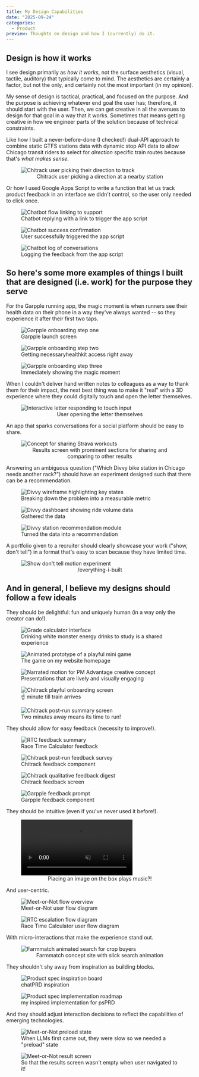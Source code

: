 ```yaml
---
title: My Design Capabilities
date: "2025-09-24"
categories:
  - Product
preview: Thoughts on design and how I (currently) do it.
---
```


## Design is how it works

I see design primarily as _how it works_, not the surface aesthetics (visual, tactile, auditory) that typically come to mind. The aesthetics are certainly a factor, but not the only, and certainly not the most important (in my opinion).

My sense of design is tactical, practical, and focused on the purpose. And the purpose is achieving whatever end goal the user has; therefore, it should start with the user. Then, we can get creative in all the avenues to design for that goal in a way that it works. Sometimes that means getting creative in how we engineer parts of the solution because of technical constraints.

Like how I built a never-before-done (I checked!) dual-API approach to combine static GTFS stations data with dynamic stop API data to allow Chicago transit riders to select for _direction_ specific train routes because that's _what makes sense_.

<figure>
  <img
    src="/writes/design-capabilities/chitrack-direction.png"
    alt="Chitrack user picking their direction to track"
    data-media-size="lg"
  />
  <figcaption style="text-align:center;">Chitrack user picking a direction at a nearby station</figcaption>
</figure>

Or how I used Google Apps Script to write a function that let us track product feedback in an interface we didn't control, so the user only needed to click once.

<div class="media-row">
  <figure>
    <img src="/writes/design-capabilities/ec-chatbot-link.png" alt="Chatbot flow linking to support" data-media-size="md" />
    <figcaption>Chatbot replying with a link to trigger the app script</figcaption>
  </figure>
  <figure>
    <img src="/writes/design-capabilities/ec-chatbot-success.png" alt="Chatbot success confirmation" data-media-size="md" />
    <figcaption>User successfully triggered the app script</figcaption>
  </figure>
  <figure>
    <img src="/writes/design-capabilities/ec-chatbot-log.png" alt="Chatbot log of conversations" data-media-size="md" />
    <figcaption>Logging the feedback from the app script</figcaption>
  </figure>
</div>

## So here's some more examples of things I built that are designed (i.e. work) for the purpose they serve

For the Garpple running app, the magic moment is when runners see their health data on their phone in a way they've always wanted -- so they experience it after their first two taps.

<div class="media-row">
  <figure>
    <img src="/writes/design-capabilities/garpple-onboarding-1.PNG" alt="Garpple onboarding step one" data-media-size="sm" />
    <figcaption>Garpple launch screen</figcaption>
  </figure>
  <figure>
    <img src="/writes/design-capabilities/garpple-onboarding-2.PNG" alt="Garpple onboarding step two" data-media-size="sm" />
    <figcaption>Getting necessaryhealthkit access right away </figcaption>
  </figure>
  <figure>
    <img src="/writes/design-capabilities/garpple-onboarding-3.PNG" alt="Garpple onboarding step three" data-media-size="sm" />
    <figcaption>Immediately showing the magic moment</figcaption>
  </figure>
</div>

When I couldn't deliver hand written notes to colleagues as a way to thank them for their impact, the next best thing was to make it "real" with a 3D experience where they could digitally touch and open the letter themselves.

<figure>
  <img src="/writes/design-capabilities/interactive-letter-touch.gif" alt="Interactive letter responding to touch input" data-media-size="lg" />
  <figcaption style="text-align:center;">User opening the letter themselves</figcaption>
</figure>

An app that sparks conversations for a social platform should be easy to share.

<figure>
  <img src="/writes/design-capabilities/strava-share.png" alt="Concept for sharing Strava workouts" data-media-size="lg" />
  <figcaption style="text-align:center;">Results screen with prominent sections for sharing and comparing to other results</figcaption>
</figure>

Answering an ambiguous question ("Which Divvy bike station in Chicago needs another rack?") should have an experiment designed such that there can be a recommendation.

<div class="media-row">
  <figure>
    <img src="/writes/design-capabilities/divvy-design.png" alt="Divvy wireframe highlighting key states" data-media-size="md" />
    <figcaption>Breaking down the problem into a measurable metric</figcaption>
  </figure>
  <figure>
    <img src="/writes/design-capabilities/divvy-data.png" alt="Divvy dashboard showing ride volume data" data-media-size="md" />
    <figcaption>Gathered the data</figcaption>
  </figure>
  <figure>
    <img src="/writes/design-capabilities/divvy-recommendation.png" alt="Divvy station recommendation module" data-media-size="md" />
    <figcaption>Turned the data into a recommendation</figcaption>
  </figure>
</div>

A portfolio given to a recruiter should clearly showcase your work ("show, don't tell") in a format that's easy to scan because they have limited time.

<figure>
  <img
    src="/writes/design-capabilities/show-dont-tell.gif"
    alt="Show don't tell motion experiment"
    data-media-size="lg"
  />
  <figcaption style="text-align:center;">/everything-i-built</figcaption>
</figure>

## And in general, I believe my designs should follow a few ideals

They should be delightful: fun and uniquely human (in a way only the creator can do!).

<div class="media-row">
  <figure>
    <img src="/writes/design-capabilities/grade-calculator-white-monster.png" alt="Grade calculator interface" data-media-size="md" />
    <figcaption>Drinking white monster energy drinks to study is a shared experience</figcaption>
  </figure>
  <figure>
    <img src="/writes/design-capabilities/game.gif" alt="Animated prototype of a playful mini game" data-media-size="lg" />
    <figcaption>The game on my website homepage</figcaption>
  </figure>
  <figure>
    <img src="/writes/design-capabilities/pm-advantage-creative.gif" alt="Narrated motion for PM Advantage creative concept" data-media-size="lg" />
    <figcaption>Presentations that are lively and visually engaging</figcaption>
  </figure>
    <figure>
    <img src="/writes/design-capabilities/Chitrack-one.png" alt="Chitrack playful onboarding screen" data-media-size="lg" />
    <figcaption>☝️ minute till train arrives</figcaption>
  </figure>
  <figure>
    <img src="/writes/design-capabilities/Chitrack-run.png" alt="Chitrack post-run summary screen" data-media-size="lg" />
    <figcaption>Two minutes away means its time to run!</figcaption>
  </figure>
</div>

They should allow for easy feedback (necessity to improve!).

<div class="media-row">
  <figure>
    <img src="/writes/design-capabilities/RTC-feedback.png" alt="RTC feedback summary" data-media-size="sm" />
    <figcaption>Race Time Calculator feedback</figcaption>
  </figure>
  <figure>
    <img src="/writes/design-capabilities/Chitrack-feedback.png" alt="Chitrack post-run feedback survey" data-media-size="sm" />
    <figcaption>Chitrack feedback component</figcaption>
  </figure>
  <figure>
    <img src="/writes/design-capabilities/Chitrack-feedback2.png" alt="Chitrack qualitative feedback digest" data-media-size="sm" />
    <figcaption>Chitrack feedback screen</figcaption>
  </figure>
  <figure>
    <img src="/writes/design-capabilities/Garpple-feedback.png" alt="Garpple feedback prompt" data-media-size="sm" />
    <figcaption>Garpple feedback component</figcaption>
  </figure>
</div>

They should be intuitive (even if you've never used it before!).

<figure>
  <video src="/writes/design-capabilities/Magic-record-player-intuitive.mov" controls playsinline muted data-media-size="lg"></video>
  <figcaption style="text-align:center;">Placing an image on the box plays music?!</figcaption>
</figure>

And user-centric.

<div class="media-row">
  <figure>
    <img src="/writes/design-capabilities/meet-or-not-flow.png" alt="Meet-or-Not flow overview" data-media-size="lg" />
    <figcaption>Meet-or-Not user flow diagram</figcaption>
  </figure>
  <figure>
    <img src="/writes/design-capabilities/rtc-flow.png" alt="RTC escalation flow diagram" data-media-size="lg" />
    <figcaption>Race Time Calculator user flow diagram</figcaption>
  </figure>
</div>

With micro-interactions that make the experience stand out.

<figure>
  <img src="/writes/design-capabilities/farmmatch-search-gif.gif" alt="Farmmatch animated search for crop buyers" data-media-size="lg" />
  <figcaption style="text-align:center;">Farmmatch concept site with slick search animation</figcaption>
</figure>

They shouldn't shy away from inspiration as building blocks.

<div class="media-row">
  <figure>
    <img src="/writes/design-capabilities/psPRD-inspiration.png" alt="Product spec inspiration board" data-media-size="md" />
    <figcaption>chatPRD inspiration</figcaption>
  </figure>
  <figure>
    <img src="/writes/design-capabilities/psPRD-implementation.png" alt="Product spec implementation roadmap" data-media-size="md" />
    <figcaption>my inspired implementation for psPRD</figcaption>
  </figure>
</div>

And they should adjust interaction decisions to reflect the capabilities of emerging technologies.

<div class="media-row">
  <figure>
    <img src="/writes/design-capabilities/meet-or-not-preload.png" alt="Meet-or-Not preload state" data-media-size="md" />
    <figcaption>When LLMs first came out, they were slow so we needed a "preload" state</figcaption>
  </figure>
  <figure>
    <img src="/writes/design-capabilities/meet-or-not-result.png" alt="Meet-or-Not result screen" data-media-size="md" />
    <figcaption>So that the results screen wasn't empty when user navigated to it!</figcaption>
  </figure>
</div>
